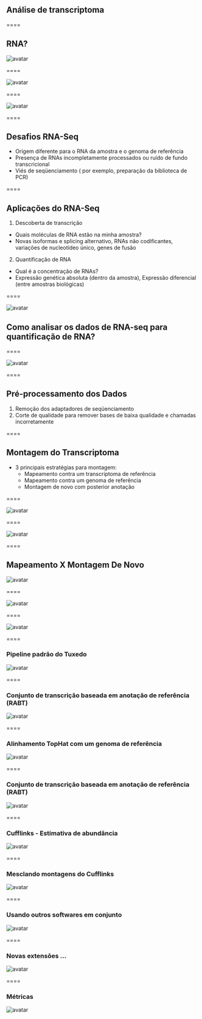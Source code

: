 ## Análise de transcriptoma

====

## RNA?

![avatar][avatar]

[avatar]: ../shared/img/transcriptoma1.png

====

![avatar][avatar]

[avatar]: ../shared/img/transcriptoma2.png

====

![avatar][avatar]

[avatar]: ../shared/img/transcriptoma3.png

====

## Desafios RNA-Seq

- Origem diferente para o RNA da amostra e o genoma de referência
- Presença de RNAs incompletamente processados ​​ou ruído de fundo transcricional
- Viés de seqüenciamento ( por exemplo, preparação da biblioteca de PCR)

====

## Aplicações do RNA-Seq

1. Descoberta de transcrição
  - Quais moléculas de RNA estão na minha amostra?
  - Novas isoformas e splicing alternativo, RNAs não codificantes, variações de nucleotídeo único, genes de fusão
  
2. Quantificação de RNA
  - Qual é a concentração de RNAs?
  - Expressão genética absoluta (dentro da amostra), Expressão diferencial (entre amostras biológicas)

====

![avatar][avatar]

[avatar]: ../shared/img/transcriptoma19.png

## Como analisar os dados de RNA-seq para quantificação de RNA?

====

![avatar][avatar]

[avatar]: ../shared/img/transcriptoma4.png

====

## Pré-processamento dos Dados

1. Remoção dos adaptadores de seqüenciamento
2. Corte de qualidade para remover bases de baixa qualidade e chamadas incorretamente

====

## Montagem do Transcriptoma

- 3 principais estratégias para montagem:
  - Mapeamento contra um transcriptoma de referência
  - Mapeamento contra um genoma de referência
  - Montagem de novo com posterior anotação
  
====

![avatar][avatar]

[avatar]: ../shared/img/transcriptoma6.png

====

![avatar][avatar]

[avatar]: ../shared/img/transcriptoma7.png

====

## Mapeamento X Montagem De Novo

![avatar][avatar]

[avatar]: ../shared/img/transcriptoma10.png

====

![avatar][avatar]

[avatar]: ../shared/img/transcriptoma5.png

====

![avatar][avatar]

[avatar]: ../shared/img/transcriptoma8.png

====

### Pipeline padrão do Tuxedo

![avatar][avatar]

[avatar]: ../shared/img/transcriptoma9.png

====

### Conjunto de transcrição baseada em anotação de referência (RABT)

![avatar][avatar]

[avatar]: ../shared/img/transcriptoma11.png

====

### Alinhamento TopHat com um genoma de referência


![avatar][avatar]

[avatar]: ../shared/img/transcriptoma12.png

====

### Conjunto de transcrição baseada em anotação de referência (RABT)

![avatar][avatar]

[avatar]: ../shared/img/transcriptoma13.png

====

### Cufflinks - Estimativa de abundância

![avatar][avatar]

[avatar]: ../shared/img/transcriptoma14.png

====

### Mesclando montagens do Cufflinks

![avatar][avatar]

[avatar]: ../shared/img/transcriptoma15.png

====

### Usando outros softwares em conjunto

![avatar][avatar]

[avatar]: ../shared/img/transcriptoma17.png

====

### Novas extensões ...


![avatar][avatar]

[avatar]: ../shared/img/transcriptoma18.png

====

### Métricas

![avatar][avatar]

[avatar]: ../shared/img/transcriptoma16.png
